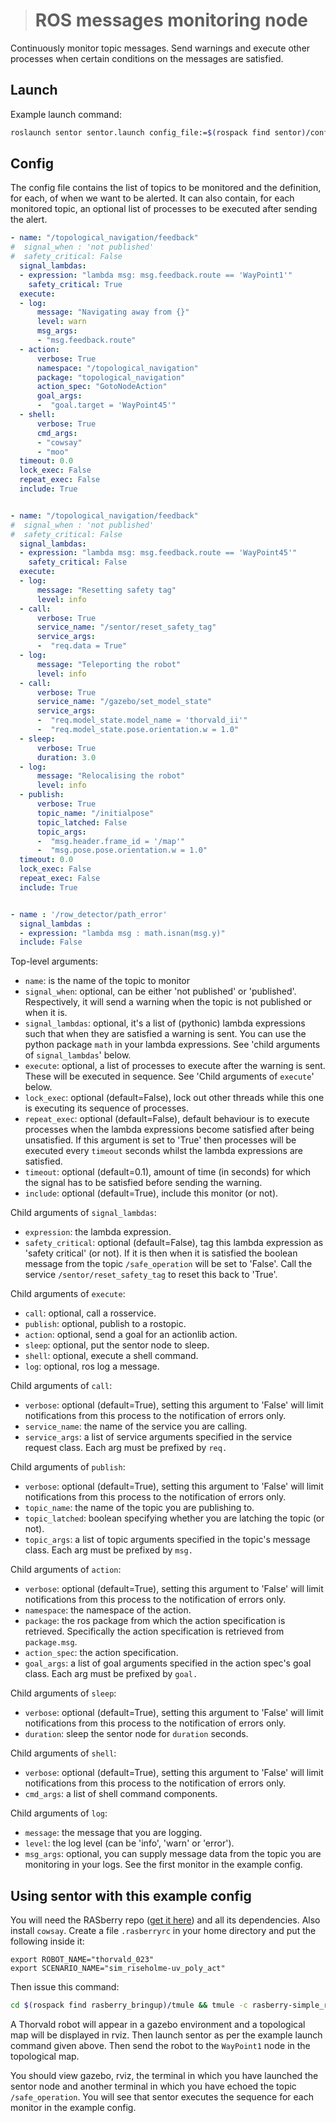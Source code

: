 ﻿


> # ROS messages monitoring node

Continuously monitor topic messages. Send warnings and execute other processes when certain conditions on the messages are satisfied. 

## Launch

Example launch command:

```sh
roslaunch sentor sentor.launch config_file:=$(rospack find sentor)/config/execute.yaml
```

## Config

The config file contains the list of topics to be monitored and the definition, for each, of when we want to be alerted. It can also contain, for each monitored topic, an optional list of processes to be executed after sending the alert.

```yaml
- name: "/topological_navigation/feedback"
#  signal_when : 'not published'
#  safety_critical: False
  signal_lambdas:
  - expression: "lambda msg: msg.feedback.route == 'WayPoint1'"
    safety_critical: True
  execute:
  - log:
      message: "Navigating away from {}"
      level: warn
      msg_args:
      - "msg.feedback.route"
  - action:
      verbose: True
      namespace: "/topological_navigation"
      package: "topological_navigation"
      action_spec: "GotoNodeAction"
      goal_args:
      -  "goal.target = 'WayPoint45'"
  - shell:
      verbose: True
      cmd_args:
      - "cowsay"
      - "moo"
  timeout: 0.0
  lock_exec: False
  repeat_exec: False
  include: True                  


- name: "/topological_navigation/feedback"
#  signal_when : 'not published'
#  safety_critical: False
  signal_lambdas:
  - expression: "lambda msg: msg.feedback.route == 'WayPoint45'"
    safety_critical: False
  execute:
  - log:
      message: "Resetting safety tag"
      level: info
  - call:
      verbose: True
      service_name: "/sentor/reset_safety_tag"
      service_args:
      -  "req.data = True"
  - log:
      message: "Teleporting the robot"
      level: info
  - call:
      verbose: True
      service_name: "/gazebo/set_model_state"
      service_args:
      -  "req.model_state.model_name = 'thorvald_ii'"
      -  "req.model_state.pose.orientation.w = 1.0"
  - sleep:
      verbose: True
      duration: 3.0
  - log:
      message: "Relocalising the robot"
      level: info
  - publish:
      verbose: True
      topic_name: "/initialpose"
      topic_latched: False
      topic_args:
      -  "msg.header.frame_id = '/map'"
      -  "msg.pose.pose.orientation.w = 1.0"
  timeout: 0.0
  lock_exec: False
  repeat_exec: False
  include: True   


- name : '/row_detector/path_error'
  signal_lambdas :
  - expression: "lambda msg : math.isnan(msg.y)"
  include: False 
```
Top-level arguments:
- `name`: is the name of the topic to monitor
- `signal_when`: optional, can be either 'not published' or 'published'. Respectively, it will send a warning when the topic is not published or when it is.
- `signal_lambdas`: optional, it's a list of (pythonic) lambda expressions such that when they are satisfied a warning is sent. You can use the python package `math` in your lambda expressions. See 'child arguments of `signal_lambdas`' below.
- `execute`: optional, a list of processes to execute after the warning is sent. These will be executed in sequence. See 'Child arguments of `execute`' below.
- `lock_exec`: optional (default=False), lock out other threads while this one is executing its sequence of processes.
- `repeat_exec`: optional (default=False), default behaviour is to execute processes when the lambda expressions become satisfied after being unsatisfied. If this argument is set to 'True' then processes will be executed every `timeout` seconds whilst the lambda expressions are satisfied.
- `timeout`: optional (default=0.1), amount of time (in seconds) for which the signal has to be satisfied before sending the warning.
- `include`:  optional (default=True), include this monitor (or not).

Child arguments of `signal_lambdas`:
- `expression`: the lambda expression.
- `safety_critical`: optional (default=False), tag this lambda expression as 'safety critical' (or not). If it is then when it is satisfied the boolean message from the topic `/safe_operation` will be set to 'False'. Call the service `/sentor/reset_safety_tag` to reset this back to 'True'.

Child arguments of `execute`:
- `call`: optional, call a rosservice.
- `publish`: optional, publish to a rostopic.
- `action`: optional, send a goal for an actionlib action.
- `sleep`: optional, put the sentor node to sleep.
- `shell`: optional, execute a shell command.
- `log`:  optional, ros log a message.

Child arguments of `call`:
- `verbose`: optional (default=True), setting this argument to 'False' will limit notifications from this process to the notification of errors only. 
- `service_name`: the name of the service you are calling.
- `service_args`: a list of service arguments specified in the service request class. Each arg must be prefixed by `req.`

Child arguments of `publish`:
- `verbose`: optional (default=True), setting this argument to 'False' will limit notifications from this process to the notification of errors only. 
- `topic_name`: the name of the topic you are publishing to. 
- `topic_latched`: boolean specifying whether you are latching the topic (or not).
- `topic_args`: a list of topic arguments specified in the topic's message class. Each arg must be prefixed by `msg.`

Child arguments of `action`:
- `verbose`: optional (default=True), setting this argument to 'False' will limit notifications from this process to the notification of errors only. 
- `namespace`: the namespace of the action.
- `package`: the ros package from which the action specification is retrieved. Specifically the action specification is retrieved from `package.msg`. 
- `action_spec`: the action specification.
- `goal_args`: a list of goal arguments specified in the action spec's goal class. Each arg must be prefixed by `goal.`

Child arguments of `sleep`:
- `verbose`:  optional (default=True), setting this argument to 'False' will limit notifications from this process to the notification of errors only. 
- `duration`: sleep the sentor node for `duration` seconds.

Child arguments of `shell`:
- `verbose`: optional (default=True), setting this argument to 'False' will limit notifications from this process to the notification of errors only. 
- `cmd_args`: a list of shell command components.

Child arguments of `log`:
- `message`: the message that you are logging.
- `level`: the log level (can be 'info', 'warn' or 'error').
- `msg_args`: optional, you can supply message data from the topic you are monitoring in your logs. See the first monitor in the example config.

## Using sentor with this example config
You will need the RASberry repo (<a href="https://github.com/LCAS/RASberry">get it here</a>) and all its dependencies. Also install `cowsay`. Create a file `.rasberryrc` in your home directory and put the following inside it:

`export ROBOT_NAME="thorvald_023"`<br />
`export SCENARIO_NAME="sim_riseholme-uv_poly_act"`  

Then issue this command:
```sh
cd $(rospack find rasberry_bringup)/tmule && tmule -c rasberry-simple_robot_corner_hokuyos.yaml -W 3 launch
```
A Thorvald robot will appear in a gazebo environment and a topological map will be displayed in rviz. Then launch sentor as per the example launch command given above. Then send the robot to the `WayPoint1` node in the topological map. 

You should view gazebo, rviz, the terminal in which you have launched the sentor node and another terminal in which you have echoed the topic `/safe_operation`. You will see that sentor executes the sequence for each monitor in the example config. 
